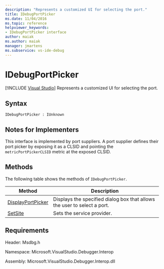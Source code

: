 ```yaml
---
description: "Represents a customized UI for selecting the port."
title: IDebugPortPicker
ms.date: 11/04/2016
ms.topic: reference
helpviewer_keywords:
- IDebugPortPicker interface
author: maiak
ms.author: maiak
manager: jmartens
ms.subservice: vs-ide-debug
---
```

# IDebugPortPicker

 [!INCLUDE [Visual Studio](~/includes/applies-to-version/vs-windows-only.md)]
Represents a customized UI for selecting the port.

## Syntax

```
IDebugPortPicker : IUnknown
```

## Notes for Implementers
 This interface is implemented by port suppliers. A port supplier defines their port picker by exposing it as a CLSID and pointing the `metricPortPickerCLSID` metric at the exposed CLSID.

## Methods
 The following table shows the methods of `IDebugPortPicker`.

|Method|Description|
|------------|-----------------|
|[DisplayPortPicker](../../../extensibility/debugger/reference/idebugportpicker-displayportpicker.md)|Displays the specified dialog box that allows the user to select a port.|
|[SetSite](../../../extensibility/debugger/reference/idebugportpicker-setsite.md)|Sets the service provider.|

## Requirements
 Header: Msdbg.h

 Namespace: Microsoft.VisualStudio.Debugger.Interop

 Assembly: Microsoft.VisualStudio.Debugger.Interop.dll
